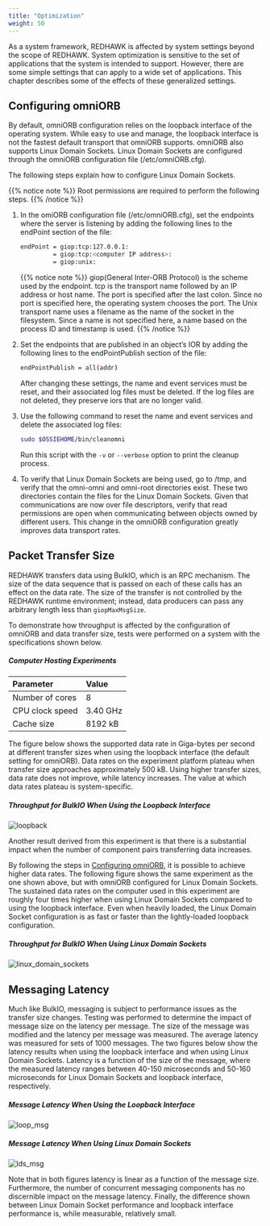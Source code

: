 ```yaml
---
title: "Optimization"
weight: 50
---
```


As a system framework, REDHAWK is affected by system settings beyond the scope of REDHAWK. System optimization is sensitive to the set of applications that the system is intended to support. However, there are some simple settings that can apply to a wide set of applications. This chapter describes some of the effects of these generalized settings.

## Configuring omniORB

By default, omniORB configuration relies on the loopback interface of the operating system. While easy to use and manage, the loopback interface is not the fastest default transport that omniORB supports. omniORB also supports Linux Domain Sockets. Linux Domain Sockets are configured through the omniORB configuration file (/etc/omniORB.cfg).

The following steps explain how to configure Linux Domain Sockets.

{{% notice note %}}
Root permissions are required to perform the following steps.
{{% /notice %}}

1.  In the omiORB configuration file (/etc/omniORB.cfg), set the endpoints where the server is listening by adding the following lines to the endPoint section of the file:

    ```bash
    endPoint = giop:tcp:127.0.0.1:
             = giop:tcp:<computer IP address>:
             = giop:unix:
    ```

    {{% notice note %}}
giop(General Inter-ORB Protocol) is the scheme used by the endpoint. tcp is the transport name followed by an IP address or host name. The port is specified after the last colon. Since no port is specified here, the operating system chooses the port. The Unix transport name uses a filename as the name of the socket in the filesystem. Since a name is not specified here, a name based on the process ID and timestamp is used.
    {{% /notice %}}

2.  Set the endpoints that are published in an object’s IOR by adding the following lines to the endPointPublish section of the file:

    ```bash
    endPointPublish = all(addr)
    ```

    After changing these settings, the name and event services must be reset, and their associated log files must be deleted. If the log files are not deleted, they preserve iors that are no longer valid.

3.  Use the following command to reset the name and event services and delete the associated log files:

    ```bash
    sudo $OSSIEHOME/bin/cleanomni
    ```

    Run this script with the `-v` or `--verbose` option to print the cleanup process.

4.  To verify that Linux Domain Sockets are being used, go to /tmp, and verify that the omni-omni and omni-root directories exist. These two directories contain the files for the Linux Domain Sockets. Given that communications are now over file descriptors, verify that read permissions are open when communicating between objects owned by different users.
This change in the omniORB configuration greatly improves data transport rates.

## Packet Transfer Size

REDHAWK transfers data using BulkIO, which is an RPC mechanism. The size of the data sequence that is passed on each of these calls has an effect on the data rate. The size of the transfer is not controlled by the REDHAWK runtime environment; instead, data producers can pass any arbitrary length less than `giopMaxMsgSize`.

To demonstrate how throughput is affected by the configuration of omniORB and data transfer size, tests were performed on a system with the specifications shown below.

##### Computer Hosting Experiments
| **Parameter**   | **Value** |
| :-------------- | :-------- |
| Number of cores | 8         |
| CPU clock speed | 3.40 GHz  |
| Cache size      | 8192 kB   |


The figure below shows the supported data rate in Giga-bytes per second at different transfer sizes when using the loopback interface (the default setting for omniORB). Data rates on the experiment platform plateau when transfer size approaches approximately 500 kB. Using higher transfer sizes, data rate does not improve, while latency increases. The value at which data rates plateau is system-specific.

##### Throughput for BulkIO When Using the Loopback Interface
![loopback](../../images/loopback.jpg)

Another result derived from this experiment is that there is a substantial impact when the number of component pairs transferring data increases.

By following the steps in [Configuring omniORB](#configuring-omniorb), it is possible to achieve higher data rates. The following figure shows the same experiment as the one shown above, but with omniORB configured for Linux Domain Sockets. The sustained data rates on the computer used in this experiment are roughly four times higher when using Linux Domain Sockets compared to using the loopback interface. Even when heavily loaded, the Linux Domain Socket configuration is as fast or faster than the lightly-loaded loopback configuration.

##### Throughput for BulkIO When Using Linux Domain Sockets
![linux_domain_sockets](../../images/linux_domain_sockets.jpg)

## Messaging Latency

Much like BulkIO, messaging is subject to performance issues as the transfer size changes. Testing was performed to determine the impact of message size on the latency per message. The size of the message was modified and the latency per message was measured. The average latency was measured for sets of 1000 messages. The two figures below show the latency results when using the loopback interface and when using Linux Domain Sockets. Latency is a function of the size of the message, where the measured latency ranges between 40-150 microseconds and 50-160 microseconds for Linux Domain Sockets and loopback interface, respectively.

##### Message Latency When Using the Loopback Interface
![loop_msg](../../images/loop_msg.jpg)

##### Message Latency When Using Linux Domain Sockets
![lds_msg](../../images/lds_msg.jpg)

Note that in both figures latency is linear as a function of the message size. Furthermore, the number of concurrent messaging components has no discernible impact on the message latency. Finally, the difference shown between Linux Domain Socket performance and loopback interface performance is, while measurable, relatively small.
